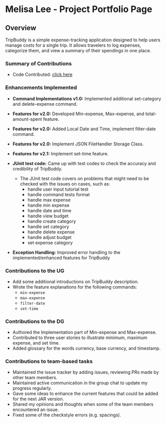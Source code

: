 # Melisa Lee - Project Portfolio Page

## Overview
TripBuddy is a simple expense-tracking application designed to help users manage costs for a single trip. It allows
travelers to log expenses, categorize them, and view a summary of their spendings in one place.

### Summary of Contributions
* Code Contributed: <a href="https://nus-cs2113-ay2425s2.github.io/tp-dashboard/?search=melee01&sort=groupTitle&sortWithin=title&timeframe=commit&mergegroup=&groupSelect=groupByRepos&breakdown=true&checkedFileTypes=docs~functional-code~test-code~other&since=2025-02-21T00%3A00%3A00">click here</a>

### Enhancements Implemented
* **Command Implementations v1.0:** Implemented additional set-category and delete-expense command.
* **Features for v2.0:** Developed Min-expense, Max-expense, and total-amount-spent feature.
* **Features for v2.0:** Added Local Date and Time, implement filter-date command.
* **Features for v2.0:** Implement JSON FileHandler Storage Class.
* **Features for v2.1:** Implement set-time feature.

* **JUnit test code:** Came up with test codes to check the accuracy and credibility of TripBuddy.
  * The JUnit test code covers on problems that might need to be checked with the issues on cases, such as:
    * handle user input tutorial test
    * handle command tests format
    * handle max expense
    * handle min expense
    * handle date and time
    * handle view budget
    * handle create category
    * handle set category
    * handle delete expense
    * handle adjust budget
    * set expense category

* **Exception Handling:** Improved error handling to the implemented/enhanced features for TripBuddy

### Contributions to the UG
* Add some additional introductions on TripBuddy description.
* Wrote the feature explanations for the following commands:
    * `min-expense`
    * `max-expense`
    * `filter-date`
    * `set-time`

### Contributions to the DG
* Authored the Implementation part of Min-expense and Max-expense.
* Contributed to three user stories to illustrate minimum, maximum expense, and set time.
* Added glossary for the words currency, base currency, and timestamp.

### Contributions to team-based tasks
* Maintained the issue tracker by adding issues, reviewing PRs made by other team members.
* Maintained active communication in the group chat to update my progress regularly.
* Gave some ideas to enhance the current features that could be added for the next JAR version.
* Shared my opinions and thoughts when some of the team members encountered an issue.
* Fixed some of the checkstyle errors (e.g. spacings).